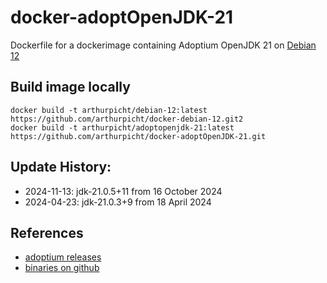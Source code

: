 # docker-adoptOpenJDK-21

Dockerfile for a dockerimage containing Adoptium OpenJDK 21 on [Debian 12](https://github.com/arthurpicht/docker-debian-12)

## Build image locally

    docker build -t arthurpicht/debian-12:latest https://github.com/arthurpicht/docker-debian-12.git2
    docker build -t arthurpicht/adoptopenjdk-21:latest https://github.com/arthurpicht/docker-adoptOpenJDK-21.git 

## Update History:

* 2024-11-13: jdk-21.0.5+11 from 16 October 2024
* 2024-04-23: jdk-21.0.3+9 from 18 April 2024

## References

* [adoptium releases](https://adoptium.net/de/temurin/releases/)
* [binaries on github](https://github.com/adoptium/temurin21-binaries)

